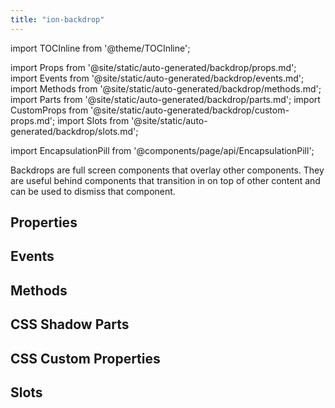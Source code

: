 ```yaml
---
title: "ion-backdrop"
---
```

import TOCInline from '@theme/TOCInline';

import Props from '@site/static/auto-generated/backdrop/props.md';
import Events from '@site/static/auto-generated/backdrop/events.md';
import Methods from '@site/static/auto-generated/backdrop/methods.md';
import Parts from '@site/static/auto-generated/backdrop/parts.md';
import CustomProps from '@site/static/auto-generated/backdrop/custom-props.md';
import Slots from '@site/static/auto-generated/backdrop/slots.md';

import EncapsulationPill from '@components/page/api/EncapsulationPill';

<EncapsulationPill type="shadow" />

Backdrops are full screen components that overlay other components. They are useful behind components that transition in on top of other content and can be used to dismiss that component.


## Properties
<Props />

## Events
<Events />

## Methods
<Methods />

## CSS Shadow Parts
<Parts />

## CSS Custom Properties
<CustomProps />

## Slots
<Slots />